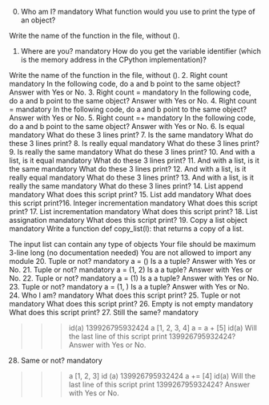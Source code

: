 0. Who am I?
mandatory
What function would you use to print the type of an object?

Write the name of the function in the file, without ().
1. Where are you?
mandatory
How do you get the variable identifier (which is the memory address in the CPython implementation)?

Write the name of the function in the file, without ().
2. Right count
mandatory
In the following code, do a and b point to the same object? Answer with Yes or No.
3. Right count =
mandatory
In the following code, do a and b point to the same object? Answer with Yes or No.
4. Right count =
mandatory
In the following code, do a and b point to the same object? Answer with Yes or No.
5. Right count =+
mandatory
In the following code, do a and b point to the same object? Answer with Yes or No.
6. Is equal
mandatory
What do these 3 lines print?
7. Is the same
mandatory
What do these 3 lines print?
8. Is really equal
mandatory
What do these 3 lines print?
9. Is really the same
mandatory
What do these 3 lines print?
10. And with a list, is it equal
mandatory
What do these 3 lines print?
11. And with a list, is it the same
mandatory
What do these 3 lines print?
12. And with a list, is it really equal
mandatory
What do these 3 lines print?
13. And with a list, is it really the same
mandatory
What do these 3 lines print?
14. List append
mandatory
What does this script print?
15. List add
mandatory
What does this script print?16. Integer incrementation
mandatory
What does this script print?
17. List incrementation
mandatory
What does this script print?
18. List assignation
mandatory
What does this script print?
19. Copy a list object
mandatory
Write a function def copy_list(l): that returns a copy of a list.

The input list can contain any type of objects
Your file should be maximum 3-line long (no documentation needed)
You are not allowed to import any module
20. Tuple or not?
mandatory
a = ()
Is a a tuple? Answer with Yes or No.
21. Tuple or not?
mandatory
a = (1, 2)
Is a a tuple? Answer with Yes or No.
22. Tuple or not?
mandatory
a = (1)
Is a a tuple? Answer with Yes or No.
23. Tuple or not?
mandatory
a = (1, )
Is a a tuple? Answer with Yes or No.
24. Who I am?
mandatory
What does this script print?
25. Tuple or not
mandatory
What does this script print?
26. Empty is not empty
mandatory
What does this script print?
27. Still the same?
mandatory
>>> id(a)
139926795932424
>>> a
[1, 2, 3, 4]
>>> a = a + [5]
>>> id(a)
Will the last line of this script print 139926795932424? Answer with Yes or No.
28. Same or not?
mandatory
>>> a
[1, 2, 3]
>>> id (a)
139926795932424
>>> a += [4]
>>> id(a)
Will the last line of this script print 139926795932424? Answer with Yes or No.

